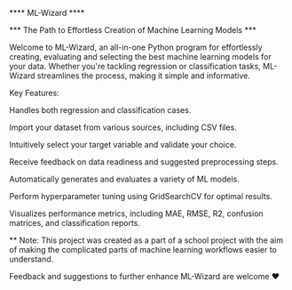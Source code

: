 **** ML-Wizard ****

*** The Path to Effortless Creation of Machine Learning Models ***

Welcome to ML-Wizard, an all-in-one Python program for effortlessly creating, evaluating and selecting the best machine learning models for your data. Whether you're tackling regression or classification tasks, ML-Wizard streamlines the process, making it simple and informative.


Key Features:

Handles both regression and classification cases.

Import your dataset from various sources, including CSV files.

Intuitively select your target variable and validate your choice.

Receive feedback on data readiness and suggested preprocessing steps.

Automatically generates and evaluates a variety of ML models.

Perform hyperparameter tuning using GridSearchCV for optimal results.

Visualizes performance metrics, including MAE, RMSE, R2, confusion matrices, and classification reports.

** Note: This project was created as a part of a school project with the aim of making the complicated parts of machine learning workflows easier to understand.


Feedback and suggestions to further enhance ML-Wizard are welcome ♥

